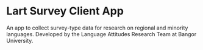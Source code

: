 # Lart Survey Client App

An app to collect survey-type data for research on regional and minority languages. Developed by the Language Attitudes Research Team at Bangor University.
